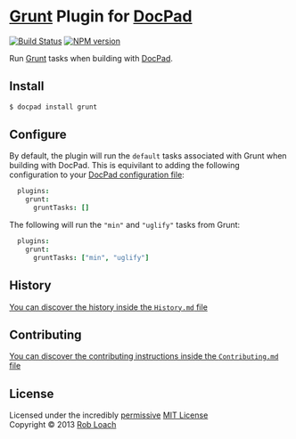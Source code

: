 # [Grunt](http://gruntjs.org) Plugin for [DocPad](http://docpad.org)

[![Build Status](https://secure.travis-ci.org/RobLoach/docpad-plugin-grunt.png?branch=master)](http://travis-ci.org/RobLoach/docpad-plugin-grunt "Check this project's build status on TravisCI")
[![NPM version](https://badge.fury.io/js/docpad-plugin-grunt.png)](http://badge.fury.io/js/docpad-plugin-grunt "View this project on NPM")

Run [Grunt](http://gruntjs.org) tasks when building with [DocPad](https://docpad.org).


## Install

```bash
$ docpad install grunt
```


## Configure

By default, the plugin will run the `default` tasks associated with Grunt when
building with DocPad. This is equivilant to adding the following configuration
to your [DocPad configuration file](http://docpad.org/docs/config):

```coffeescript
  plugins:
    grunt:
      gruntTasks: []
```

The following will run the `"min"` and `"uglify"` tasks from Grunt:

```coffeescript
  plugins:
    grunt:
      gruntTasks: ["min", "uglify"]
```


## History
[You can discover the history inside the `History.md` file](https://github.com/robloach/docpad-plugin-grunt/blob/master/History.md#files)


## Contributing
[You can discover the contributing instructions inside the `Contributing.md` file](https://github.com/robloach/docpad-plugin-grunt/blob/master/Contributing.md#files)


## License
Licensed under the incredibly [permissive](http://en.wikipedia.org/wiki/Permissive_free_software_licence) [MIT License](http://creativecommons.org/licenses/MIT/)
<br/>Copyright &copy; 2013 [Rob Loach](http://robloach.net)
